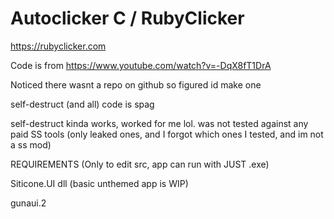 # Autoclicker C / RubyClicker
https://rubyclicker.com

Code is from https://www.youtube.com/watch?v=-DqX8fT1DrA

Noticed there wasnt a repo on github so figured id make one

self-destruct (and all) code is spag

self-destruct kinda works, worked for me lol. was not tested against any paid SS tools (only leaked ones, and I forgot which ones I tested, and im not a ss mod) 

REQUIREMENTS (Only to edit src, app can run with JUST .exe)

Siticone.UI dll (basic unthemed app is WIP)

gunaui.2
